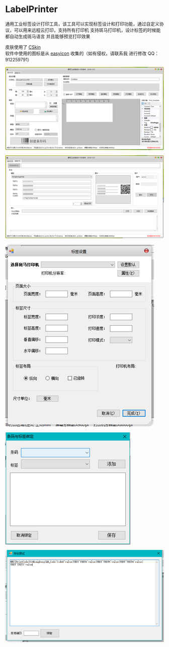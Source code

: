 # LabelPrinter
通用工业标签设计打印工具，该工具可以实现标签设计和打印功能，通过自定义协议，可以用来远程云打印，支持所有打印机
支持斑马打印机，设计标签的时候能都自动生成斑马语言  并且能够预览打印效果

皮肤使用了 [CSkin](http://www.cskin.net/)  
软件中使用的图标是从 [easyicon](https://www.easyicon.net/) 收集的（如有侵权，请联系我 进行修改 QQ：912259791）  

![标签设计界面](https://github.com/ZJ69719496/LabelPrinter/blob/master/1.png)

![自动打印](https://github.com/ZJ69719496/LabelPrinter/blob/master/2.png)  

![打印机设置](https://github.com/ZJ69719496/LabelPrinter/blob/master/3.png)  

![条码值绑定](https://github.com/ZJ69719496/LabelPrinter/blob/master/4.png)  

![远程打印设置](https://github.com/ZJ69719496/LabelPrinter/blob/master/5.png)  
